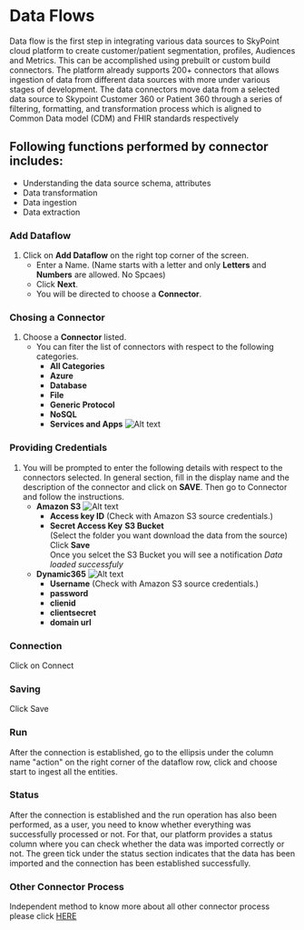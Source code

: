 # Data Flows
Data flow is the first step in integrating various data sources to SkyPoint cloud platform to create customer/patient segmentation, profiles, Audiences and Metrics. This can be accomplished using prebuilt or custom build connectors. The platform already supports 200+ connectors that allows ingestion of data from different data sources with more under various stages of development.
The data connectors move data from a selected data source to Skypoint Customer 360 or Patient 360 through a series of filtering, formatting, and transformation process which is aligned to Common Data model (CDM) and FHIR standards respectively

## Following functions performed by connector includes:
-	Understanding the data source schema, attributes
-	Data transformation
-	Data ingestion
-	Data extraction

### Add Dataflow
1. Click on **Add Dataflow** on the right top corner of the screen.
    - Enter a Name. (Name starts with a letter and only **Letters** and **Numbers** are allowed. No Spcaes)
    - Click **Next**.
    - You will be directed to choose a **Connector**.

### Chosing a Connector
1. Choose a **Connector** listed.
    - You can fiter the list of connectors with respect to the following categories.
      - **All Categories**
      - **Azure**
      - **Database**
      - **File**
      - **Generic Protocol**
      - **NoSQL**
      - **Services and Apps**
    ![Alt text](https://github.com/skypointcloud/platform/blob/master/docs/doc_snippets/chooseconnector.PNG?raw=true)

### Providing Credentials
1. You will be prompted to enter the following details with respect to the connectors selected. In general section, fill in the display name and the description of the connector and click on **SAVE**. Then go to Connector and follow the instructions.
    - **Amazon S3**
        ![Alt text](https://github.com/skypointcloud/platform/blob/master/docs/doc_snippets/connects3.PNG?raw=true)
        - **Access key ID** (Check with Amazon S3 source credentials.)
        - **Secret Access Key**
        **S3 Bucket**<br>
        (Select the folder you want download the data from the source)<br>
        Click **Save**<br>
        Once you selcet the S3 Bucket you will see a notification *Data loaded successfuly*
    - **Dynamic365**
        ![Alt text](https://github.com/skypointcloud/platform/blob/master/docs/doc_snippets/connect.PNG?raw=true)
        - **Username** (Check with Amazon S3 source credentials.)
        - **password**
        - **clienid**
        - **clientsecret**
        - **domain url**

### Connection
Click on Connect

### Saving
Click Save

### Run
After the connection is established, go to the ellipsis under the column name "action" on the right corner of the dataflow row, click and choose start to ingest all the entities.

### Status
After the connection is established and the run operation has also been performed, as a user, you need to know whether everything was successfully processed or not. For that, our platform provides a status column where you can check whether the data was imported correctly or not. The green tick under the status section indicates that the data has been imported and the connection has been established successfully.

### Other Connector Process
Independent method to know more about all other connector process please click [HERE](connectors.md)
